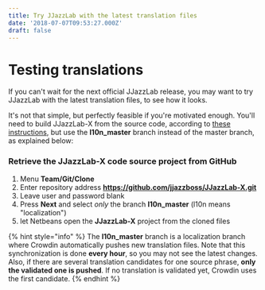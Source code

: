 ```yaml
---
title: Try JJazzLab with the latest translation files
date: '2018-07-07T09:53:27.000Z'
draft: false
---
```


# Testing translations

If you can't wait for the next official JJazzLab release, you may want to try JJazzLab with the latest translation files, to see how it looks.

It's not that simple, but perfectly feasible if you're motivated enough. You'll need to build JJazzLab-X from the source code, according to [these instructions](https://jjazzlab.gitbook.io/developer-guide/building#building), but use the **l10n\_master** branch instead of the master branch, as explained below:

### Retrieve the JJazzLab-X code source project from GitHub

1. Menu **Team/Git/Clone**
2. Enter repository address **https://github.com/jjazzboss/JJazzLab-X.git** 
3. Leave user and password blank
4. Press **Next** and select _only_ the branch **l10n\_master** \(l10n means "localization"\)
5. let Netbeans open the **JJazzLab-X** project from the cloned files

{% hint style="info" %}
The **l10n\_master** branch is a localization branch where Crowdin automatically pushes new translation files. Note that this synchronization is done **every hour**, so you may not see the latest changes. Also, if there are several translation candidates for one source phrase, **only the validated one is pushed**. If no translation is validated yet, Crowdin uses the first candidate.
{% endhint %}



